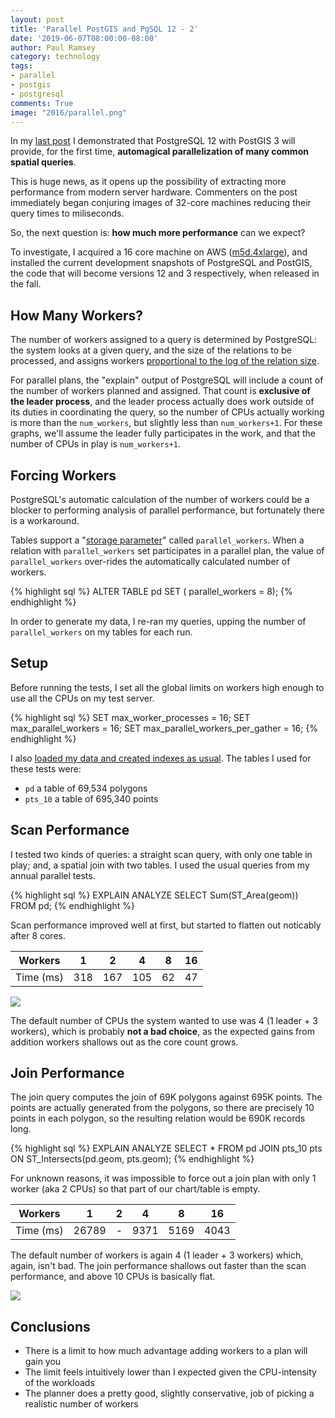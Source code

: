 ```yaml
---
layout: post
title: 'Parallel PostGIS and PgSQL 12 - 2'
date: '2019-06-07T08:00:00-08:00'
author: Paul Ramsey
category: technology
tags:
- parallel
- postgis
- postgresql
comments: True
image: "2016/parallel.png"
---
```


In my [last post](/2019/05/parallel-postgis-4.html) I demonstrated that PostgreSQL 12 with PostGIS 3 will provide, for the first time, **automagical parallelization of many common spatial queries**. 

This is huge news, as it opens up the possibility of extracting more performance from modern server hardware. Commenters on the post immediately began conjuring images of 32-core machines reducing their query times to miliseconds. 

So, the next question is: **how much more performance** can we expect?

To investigate, I acquired a 16 core machine on AWS ([m5d.4xlarge](https://aws.amazon.com/ec2/instance-types/m5/)), and installed the current development snapshots of PostgreSQL and PostGIS, the code that will become versions 12 and 3 respectively, when released in the fall.

## How Many Workers?

The number of workers assigned to a query is determined by PostgreSQL: the system looks at a given query, and the size of the relations to be processed, and assigns workers [proportional to the log of the relation size](https://github.com/postgres/postgres/blob/8255c7a5eeba8f1a38b7a431c04909bde4f5e67d/src/backend/optimizer/path/allpaths.c#L3609-L3615).

For parallel plans, the "explain" output of PostgreSQL will include a count of the number of workers planned and assigned. That count is **exclusive of the leader process**, and the leader process actually does work outside of its duties in coordinating the query, so the number of CPUs actually working is more than the `num_workers`, but slightly less than `num_workers+1`. For these graphs, we'll assume the leader fully participates in the work, and that the number of CPUs in play is `num_workers+1`.

## Forcing Workers

PostgreSQL's automatic calculation of the number of workers could be a blocker to performing analysis of parallel performance, but fortunately there is a workaround. 

Tables support a "[storage parameter](https://www.postgresql.org/docs/current/sql-createtable.html#SQL-CREATETABLE-STORAGE-PARAMETERS)" called `parallel_workers`. When a relation with `parallel_workers` set participates in a parallel plan, the value of `parallel_workers` over-rides the automatically calculated number of workers.

{% highlight sql %}
ALTER TABLE pd SET ( parallel_workers = 8);
{% endhighlight %}

In order to generate my data, I re-ran my queries, upping the number of `parallel_workers` on my tables for each run.

## Setup

Before running the tests, I set all the global limits on workers high enough to use all the CPUs on my test server.

{% highlight sql %}
SET max_worker_processes = 16;
SET max_parallel_workers = 16;
SET max_parallel_workers_per_gather = 16;
{% endhighlight %}

I also [loaded my data and created indexes as usual](https://gist.github.com/pramsey/126a5a384c3fca554d6be99328da11aa). The tables I used for these tests were:

* `pd` a table of 69,534 polygons
* `pts_10` a table of 695,340 points


## Scan Performance

I tested two kinds of queries: a straight scan query, with only one table in play; and, a spatial join with two tables. I used the usual queries from my annual parallel tests.

{% highlight sql %}
EXPLAIN ANALYZE 
  SELECT Sum(ST_Area(geom)) 
    FROM pd;
{% endhighlight %}

Scan performance improved well at first, but started to flatten out noticably after 8 cores.

| Workers   | 1   | 2   | 4   | 8   | 16  |
|:---------:|:---:|:---:|:---:|:---:|:---:|
| Time (ms) | 318 | 167 | 105 | 62  | 47  |

<img src="https://docs.google.com/spreadsheets/d/e/2PACX-1vT-ZUsOMlgJQL8ioqWrZ8_cYLX1StpUNS3bwaqlCDlWwGvIlL7emPIPc6GOb3p38GsqyzKo_4Kk7g7x/pubchart?oid=1532202207&format=image" />

The default number of CPUs the system wanted to use was 4 (1 leader + 3 workers), which is probably **not a bad choice**, as the expected gains from addition workers shallows out as the core count grows. 

## Join Performance

The join query computes the join of 69K polygons against 695K points. The points are actually generated from the polygons, so there are precisely 10 points in each polygon, so the resulting relation would be 690K records long.

{% highlight sql %}
EXPLAIN ANALYZE
 SELECT *
  FROM pd 
  JOIN pts_10 pts
  ON ST_Intersects(pd.geom, pts.geom);
{% endhighlight %}

For unknown reasons, it was impossible to force out a join plan with only 1 worker (aka 2 CPUs) so that part of our chart/table is empty. 

| Workers   | 1     | 2   | 4    | 8    | 16   |
|:---------:|:-----:|:---:|:----:|:----:|:----:|
| Time (ms) | 26789 | -   | 9371 | 5169 | 4043 |

The default number of workers is again 4 (1 leader + 3 workers) which, again, isn't bad. The join performance shallows out faster than the scan performance, and above 10 CPUs is basically flat.

<img src="https://docs.google.com/spreadsheets/d/e/2PACX-1vT-ZUsOMlgJQL8ioqWrZ8_cYLX1StpUNS3bwaqlCDlWwGvIlL7emPIPc6GOb3p38GsqyzKo_4Kk7g7x/pubchart?oid=578132959&format=image" />


## Conclusions

* There is a limit to how much advantage adding workers to a plan will gain you
* The limit feels intuitively lower than I expected given the CPU-intensity of the workloads
* The planner does a pretty good, slightly conservative, job of picking a realistic number of workers



